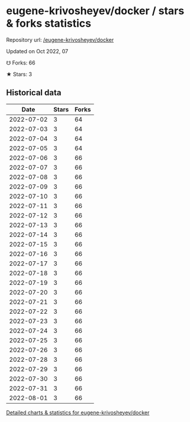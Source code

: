 # eugene-krivosheyev/docker / stars & forks statistics

Repository url: [/eugene-krivosheyev/docker](https://github.com/eugene-krivosheyev/docker)

Updated on Oct 2022, 07

☋ Forks: 66

★ Stars: 3

## Historical data
| Date | Stars | Forks |
|------|-------|-------|
| 2022-07-02 | 3 | 64 | 
| 2022-07-03 | 3 | 64 | 
| 2022-07-04 | 3 | 64 | 
| 2022-07-05 | 3 | 64 | 
| 2022-07-06 | 3 | 66 | 
| 2022-07-07 | 3 | 66 | 
| 2022-07-08 | 3 | 66 | 
| 2022-07-09 | 3 | 66 | 
| 2022-07-10 | 3 | 66 | 
| 2022-07-11 | 3 | 66 | 
| 2022-07-12 | 3 | 66 | 
| 2022-07-13 | 3 | 66 | 
| 2022-07-14 | 3 | 66 | 
| 2022-07-15 | 3 | 66 | 
| 2022-07-16 | 3 | 66 | 
| 2022-07-17 | 3 | 66 | 
| 2022-07-18 | 3 | 66 | 
| 2022-07-19 | 3 | 66 | 
| 2022-07-20 | 3 | 66 | 
| 2022-07-21 | 3 | 66 | 
| 2022-07-22 | 3 | 66 | 
| 2022-07-23 | 3 | 66 | 
| 2022-07-24 | 3 | 66 | 
| 2022-07-25 | 3 | 66 | 
| 2022-07-26 | 3 | 66 | 
| 2022-07-28 | 3 | 66 | 
| 2022-07-29 | 3 | 66 | 
| 2022-07-30 | 3 | 66 | 
| 2022-07-31 | 3 | 66 | 
| 2022-08-01 | 3 | 66 | 


[Detailed charts & statistics for eugene-krivosheyev/docker](https://reviewgithub.com/rep/eugene-krivosheyev/docker)
